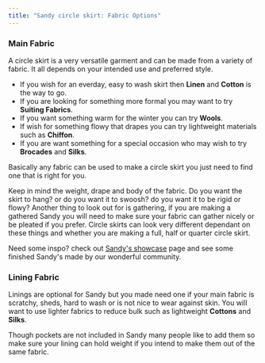 ```yaml
---
title: "Sandy circle skirt: Fabric Options"
---
```


### Main Fabric

A circle skirt is a very versatile garment and can be made from a variety of fabric. It all depends on your intended use and preferred style.

- If you wish for an everday, easy to wash skirt then **Linen** and **Cotton** is the way to go.
- If you are looking for something more formal you may want to try **Suiting Fabrics**.
- If you want something warm for the winter you can try **Wools**.
- If wish for something flowy that drapes you can try lightweight materials such as **Chiffon**.
- If you are want something for a special occasion who may wish to try **Brocades** and **Silks**.

Basically any fabric can be used to make a circle skirt you just need to find one that is right for you.

<Tip>

Keep in mind the weight, drape and body of the fabric. Do you want the skirt to hang? or do you want it to swoosh? do you want it to be rigid or flowy?
Another thing to look out for is gathering, if you are making a gathered Sandy you will need to make sure your fabric can gather nicely or be pleated if you prefer.
Circle skirts can look very different dependant on these things and whether you are making a full, half or quarter circle skirt.

</Tip>

<Note>

Need some inspo? check out [Sandy's showcase](/showcase/designs/sandy/) page and see some finished Sandy's made by our wonderful community.

</Note>

### Lining Fabric

Linings are optional for Sandy but you made need one if your main fabric is scratchy, sheds, hard to wash or is not nice to wear against skin.
You will want to use lighter fabrics to reduce bulk such as lightweight **Cottons** and **Silks**.

<Note>

Though pockets are not included in Sandy many people like to add them so make sure your lining can hold weight if you intend to make them out of the same fabric.

</Note>

